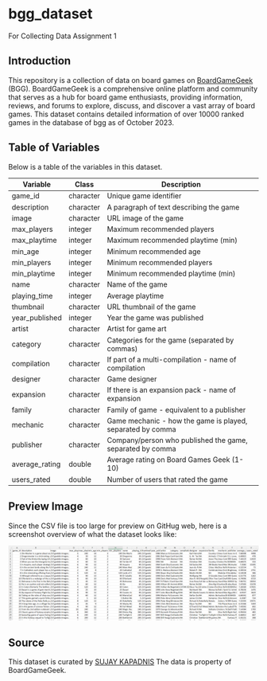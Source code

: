 # bgg_dataset
For Collecting Data Assignment 1

## Introduction
This repository is a collection of data on board games on [BoardGameGeek](https://boardgamegeek.com/) (BGG). BoardGameGeek is a comprehensive online platform and community that serves as a hub for board game enthusiasts, providing information, reviews, and forums to explore, discuss, and discover a vast array of board games. This dataset contains detailed information of over 10000 ranked games in the database of bgg as of October 2023.

## Table of Variables
Below is a table of the variables in this dataset.

| Variable         | Class     | Description                                         |
|------------------|-----------|-----------------------------------------------------|
| game_id          | character | Unique game identifier                              |
| description      | character | A paragraph of text describing the game             |
| image            | character | URL image of the game                                |
| max_players      | integer   | Maximum recommended players                         |
| max_playtime     | integer   | Maximum recommended playtime (min)                  |
| min_age          | integer   | Minimum recommended age                              |
| min_players      | integer   | Minimum recommended players                         |
| min_playtime     | integer   | Minimum recommended playtime (min)                  |
| name             | character | Name of the game                                     |
| playing_time     | integer   | Average playtime                                     |
| thumbnail        | character | URL thumbnail of the game                            |
| year_published   | integer   | Year the game was published                          |
| artist           | character | Artist for game art                                  |
| category         | character | Categories for the game (separated by commas)        |
| compilation      | character | If part of a multi-compilation - name of compilation |
| designer         | character | Game designer                                       |
| expansion        | character | If there is an expansion pack - name of expansion    |
| family           | character | Family of game - equivalent to a publisher          |
| mechanic         | character | Game mechanic - how the game is played, separated by comma |
| publisher        | character | Company/person who published the game, separated by comma |
| average_rating   | double    | Average rating on Board Games Geek (1-10)            |
| users_rated      | double    | Number of users that rated the game                  |

## Preview Image
Since the CSV file is too large for preview on GitHug web, here is a screenshot overview of what the dataset looks like:

![Preview Image](data/preview_image.png)

## Source

This dataset is curated by [SUJAY KAPADNIS](https://www.kaggle.com/datasets/sujaykapadnis/board-games/code) The data is property of BoardGameGeek.
